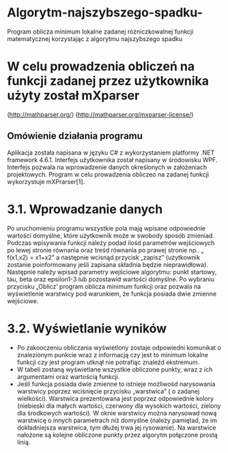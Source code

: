 # Algorytm-najszybszego-spadku-
Program oblicza minimum lokalne zadanej różniczkowalnej funkcji matematycznej korzystając z algorytmu najszybszego spadku

# W celu prowadzenia obliczeń na funkcji zadanej przez użytkownika użyty został mXparser 
(http://mathparser.org/) 
(http://mathparser.org/mxparser-license/)


## Omówienie działania programu
Aplikacja została napisana w języku C# z wykorzystaniem platformy .NET framework 4.6.1. Interfejs użytkownika został napisany w środowisku WPF. Interfejs pozwala na wprowadzenie danych określonych w założeniach projektowych. Program w celu prowadzenia obliczeo na zadanej funkcji wykorzystuje mXPrarser[1].

# 3.1. Wprowadzanie danych
Po uruchomieniu programu wszystkie pola mają wpisane odpowiednie wartości domyślne, które użytkownik może w swobody sposób zmieniad. Podczas wpisywania funkcji należy podad ilośd parametrów wejściowych po lewej stronie równania oraz treśd równania po prawej stronie np.. „ f(x1,x2) = x1+x2” a następnie wcisnąd przycisk „zapisz” (użytkownik zostanie poinformowany jeśli zapisana składnia będzie nieprawidłowa). Następnie należy wpisad parametry wejściowe algorytmu: punkt startowy, tau, beta oraz epsilon1-3 lub pozostawid wartości domyślne. Po wybraniu przycisku „Oblicz’ program oblicza minimum funkcji oraz pozwala na wyświetlenie warstwicy pod warunkiem, że funkcja posiada dwie zmienne wejściowe.
# 3.2. Wyświetlanie wyników
* Po zakooczeniu obliczania wyświetlony zostaje odpowiedni komunikat o znalezionym punkcie wraz z informacją czy jest to minimum lokalne funkcji czy jest program utknął nie potrafiąc znaleźd ekstremum.
* W tabeli zostaną wyświetlane wszystkie obliczone punkty, wraz z ich argumentami oraz wartością funkcji.
* Jeśli funkcja posiada dwie zmienne to istnieje możliwośd narysowania warstwicy poprzez wciśnięcie przycisku „warstwica” ( o zadanej wielkości). Warstwica prezentowana jest poprzez odpowiednie kolory (niebieski dla małych wartości, czerwony dla wysokich wartości, zielony dla środkowych wartości). W oknie warstwicy można narysowad nową warstwicę o innych parametrach niż domyślne (należy pamiętad, że im dokładniejsza warstwica, tym dłużej trwa jej rysowanie). Na warstwice nałożone są kolejne obliczone punkty przez algorytm połączone prostą linią.
